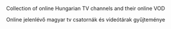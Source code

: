 Collection of online Hungarian TV channels and their online VOD

Online jelenlévő magyar tv csatornák és videótárak gyűjteménye